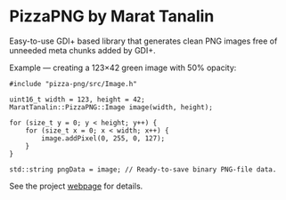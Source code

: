 # PizzaPNG by Marat Tanalin

Easy-to-use GDI+ based library that generates clean PNG images free of unneeded meta chunks added by GDI+.

Example — creating a 123×42 green image with 50% opacity:

```
#include "pizza-png/src/Image.h"

uint16_t width = 123, height = 42;
MaratTanalin::PizzaPNG::Image image(width, height);

for (size_t y = 0; y < height; y++) {
	for (size_t x = 0; x < width; x++) {
		image.addPixel(0, 255, 0, 127);
	}
}

std::string pngData = image; // Ready-to-save binary PNG-file data.
```

See the project [webpage](http://tanalin.com/en/projects/pizza-png/) for details.